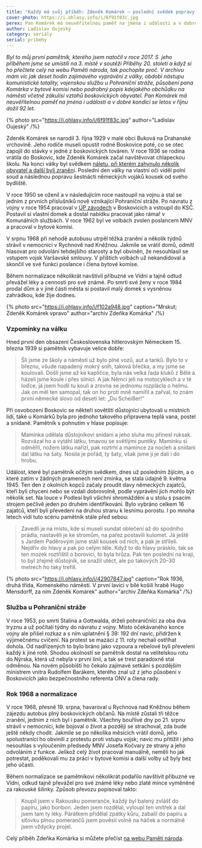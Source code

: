 ```yaml
---
title: "Každý má svůj příběh: Zdeněk Komárek – poslední svědek popravy německých vojáků"
cover-photo: https://i.ohlasy.info/i/6f91f83c.jpg
perex: Pan Komárek má neuvěřitelnou paměť na jména i události a v dobré kondici se letos v říjnu dožil 92 let.
author: Ladislav Oujeský
category: seriály
serial: pribehy
---
```


*Byl to můj první pamětník, kterého jsem natočil v roce 2017. S  jeho příběhem jsme se umístili na 3. místě v soutěži Příběhy 20. století a když si ho přečtete celý na webu Paměti národa, tak pochopíte proč. V archivu mám víc jak deset hodin zajímavého vyprávění z války, období nástupu komunistické totality, vojenskou službu u Pohraniční stráže, působení pana Komárka v bytové komisi nebo podrobný popis kdejakého obchůdku na náměstí včetně zákulisí vztahů boskovických obyvatel. Pan Komárek má neuvěřitelnou paměť na jména i události a v dobré kondici se letos v říjnu dožil 92 let.*

{% photo src="https://i.ohlasy.info/i/6f91f83c.jpg" author="Ladislav Oujeský" /%}

Zdeněk Komárek se narodil 3. října 1929 v malé obci Buková na Drahanské vrchovině. Jeho rodiče museli opustit rodné Boskovice poté, co se otec zapojil do stávky v jedné z boskovických továren. V roce 1936 se rodina vrátila do Boskovic, kde Zdeněk Komárek začal navštěvovat chlapeckou školu. Na konci války byl svědkem [náletu, při kterém zahynulo několik obyvatel a další byli zraněn](https://ohlasy.info/clanky/2020/05/boskovicky-nalet.html)i. Poslední den války na vlastní oči viděl polní soud a následnou popravu šestnácti německých vojáků kousek od svého bydliště. 

V roce 1950 se oženil a v následujícím roce nastoupil na vojnu a stal se jedním z prvních příslušníků nově vznikající Pohraniční stráže. Po návratu z vojny v roce 1954 pracoval v [ÚP závodech](https://cs.wikipedia.org/wiki/Spojen%C3%A9_um%C4%9Bleckopr%C5%AFmyslov%C3%A9_z%C3%A1vody) v Boskovicích a vstoupil do KSČ. Postavil si vlastní domek a dostal nabídku pracovat jako rámař v Komunálních službách. V roce 1962 byl ve volbách zvolen poslancem MNV a pracoval v bytové komisi.

V srpnu 1968 při nehodě autobusu utrpěl těžká zranění a několik týdnů strávil v nemocnici v Rychnově nad Kněžnou. Jakmile se vrátil domů, odmítl hlasovat pro odvolání tehdejšího starosty a byl obviněn, že nesouhlasil se vstupem vojsk Varšavské smlouvy. V příštích volbách už nekandidoval a skončil ve své funkci poslance i člena bytové komise. 

Během normalizace několikrát navštívil příbuzné ve Vídni a tajně odtud převážel léky a cennosti pro své známé. Po smrti své ženy v roce 1984 prodal dům a v jiné části města si postavil malý domek s vysněnou zahrádkou, kde žije dodnes.

{% photo src="https://i.ohlasy.info/i/f102a948.jpg" caption="Mrskut; Zdeněk Komárek vpravo" author="archiv Zdeňka Komárka" /%}

### Vzpomínky na válku

Hned první den obsazení Československa hitlerovským Německem 15. března 1939 si pamětník vybavuje velice dobře: 

> Šli jsme ze školy a náměstí už bylo plné vozů, aut a tanků. Bylo to v březnu, všude napadený mokrý sníh, taková břečka, a my jsme se koulovali. Došli jsme až ke kapličce, byla nás velká řada kluků z Bělé a házeli jsme koule i přes silnici. A jak Němci jeli na motocyklech a v té loďce, já jsem hodil tu kouli a zrovna se jednomu rozplácla o helmu. Jak on měl ten samopal, tak on ho proti mně namířil a zařval, to znám první německé slovo od deseti let: „Du Scheißer!“

Při osvobození Boskovic se někteří sovětští důstojníci ubytovali u místních lidí, také u Komárků byla pro jednoho takového připravena teplá vana, postel a snídaně. Pamětník s pohnutím v hlase popisuje: 

> Maminka udělala důstojníkovi snídani a jeho sluha mu přinesl ruksak. Rozvázal ho a vytáhl látku, tmavou se světlými puntíky. Maminku si odměřil, nožem látku nařízl, pak roztrhl a mamince za nocleh a snídani dal látku na šaty. Nosila je pořád, ty šaty, však jsme jí je dali i do hrobu.

Událost, které byl pamětník očitým svědkem, dnes už posledním žijícím, a o které zatím v žádných pramenech není zmínka, se stala údajně 9. května 1945. Ten den z okolních kopců začaly proudit davy německých zajatců, kteří byli chyceni nebo se vzdali dobrovolně, podle vyprávění jich mohlo být několik set. Na louce v Podlesí byli všichni shromážděni a u stolu s psacím strojem pečlivě jeden po druhém identifikováni. Bylo vybráno celkem 16 zajatců, kteří byli převedeni na druhou stranu k lesnímu porostu. I po mnoha letech vidí tuto scénu pamětník stále před sebou: 

> Zavedli je na místo, kde si museli sundat oblečení až do spodního prádla, nastavěli je ke stromům, na pařez postavili kulomet. Já ještě s Jardem Paděrovým jsme stáli kousek od nich, a pak je stříleli. Nejdřív do hlavy a pak po celým těle. Když to do hlavy prásklo, tak se ten mozek roztříštil o borovici, to byla hrůza. Pak ten poslední na kraji, to byl zřejmě důstojník, se snažil utéct, ale po takových 20–30 metrech ho taky trefili.

{% photo src="https://i.ohlasy.info/i/42907847.jpg" caption="Rok 1936, druhá třída, Komenského náměstí. V první lavici v bílé košili hrabě Hugo Mensdorff, za ním Zdeněk Komárek" author="archiv Zdeňka Komárka" /%}

### Služba u Pohraniční stráže

V roce 1953, po smrti Stalina a Gottwalda, drželi pohraničníci za oba dva tryznu a už počítali týdny do návratu z vojny. Místo očekávaného konce vojny ale přišel rozkaz a s ním uplatnění § 39: 192 dní navíc, přidržen k výjimečnému cvičení. Na protest se mazáci z 11. roty nechali ostříhat dohola. Od nadřízených to bylo bráno jako vzpoura a rebelové byli převeleni každý k jiné rotě. Shodou okolností se pamětník dostal na velitelskou rotu do Nýrska, která už nebyla v první linii, a tak se trest paradoxně stal odměnou. Na novém působišti ho čekalo zajímavé setkání s pozdějším ministrem vnitra Rudolfem Barákem, kterého znal už z jeho působení v Boskovicích jako bezpečnostního referenta ONV a člena rady. 

### Rok 1968 a normalizace

V roce 1968, přesně 19. srpna, havaroval u Rychnova nad Kněžnou během zájezdu autobus plný boskovických občanů. Na místě zůstali tři těžce zranění, jedním z nich byl i pamětník. Všechny bouřlivé dny po 21. srpnu strávil v nemocnici, kde bojoval o život a později se strachoval, zda bude ještě někdy chodit. Jakmile se po několika měsících vrátil domů, jeho spolustraníci ho obvinili z protestu proti vstupu vojsk; navíc mu přitížil i jeho nesouhlas s vyloučením předsedy MNV Josefa Kočvary ze strany a jeho odvoláním z funkce. Jelikož celý život pracoval manuálně, neměli ho jak potrestat, poděkovali mu za práci v bytové komisi a další volby už byly bez jeho účasti.

Během normalizace se pamětníkovi několikrát podařilo navštívit příbuzné ve Vídni, odkud tajně převážel pro své známé léky nebo zlaté mince vyměněné za rakouské šilinky. Způsob převozu popisoval takto: 

> Koupil jsem v Rakousku pomeranče, každý byl balený zvlášť do papíru, jako bonbon. Jeden jsem rozdělal, vyloupl ten vnitřek a dal jsem tam ty léky. Párátkem přidělal zpátky kůru, zabalil do papíru a síťovku plnou pomerančů jsem pověsil volně na háček a normálně jsem vždycky projel.

Celý příběh Zdeňka Komárka si můžete přečíst [na webu Paměti národa](https://www.pametnaroda.cz/cs/komarek-zdenek-1929).